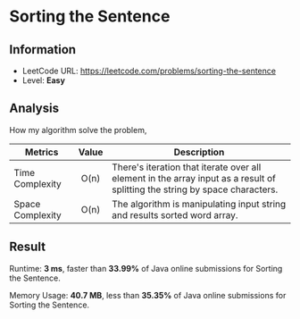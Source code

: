 # Sorting the Sentence

## Information

- LeetCode URL: https://leetcode.com/problems/sorting-the-sentence
- Level: **Easy**

## Analysis

How my algorithm solve the problem,

| Metrics | Value | Description |
| --- |:---:|----|
| Time Complexity | O(n) | There's iteration that iterate over all element in the array input as a result of splitting the string by space characters. |
| Space Complexity | O(n) | The algorithm is manipulating input string and results sorted word array. |

## Result

Runtime: **3 ms**, faster than **33.99%** of Java online submissions for Sorting the Sentence.

Memory Usage: **40.7 MB**, less than **35.35%** of Java online submissions for Sorting the Sentence.